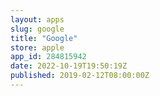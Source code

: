 ```yaml
---
layout: apps
slug: google
title: "Google"
store: apple
app_id: 284815942
date: 2022-10-19T19:50:19Z
published: 2019-02-12T08:00:00Z
---
```

